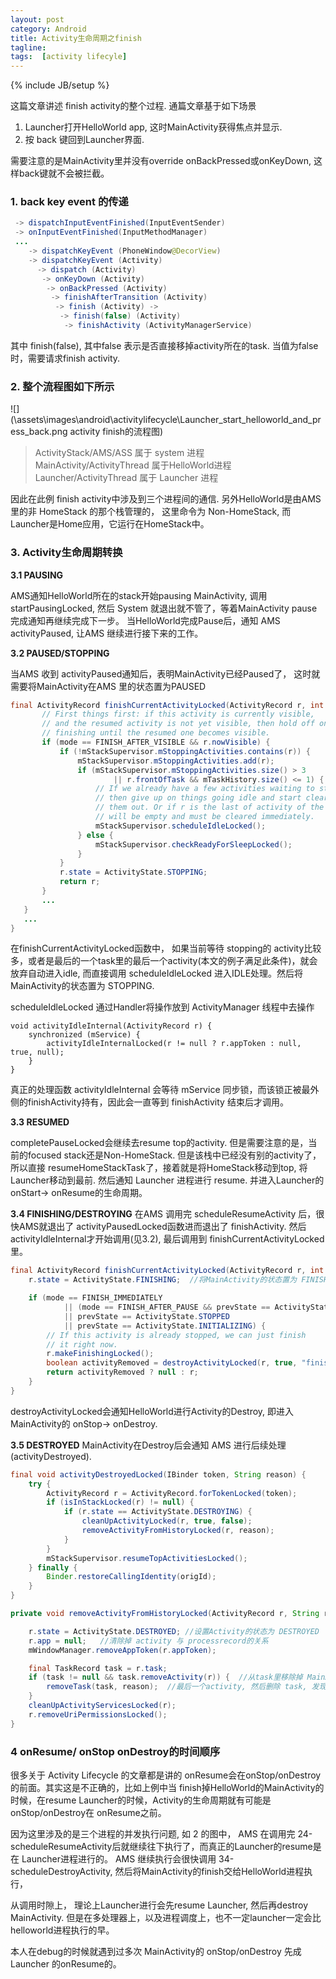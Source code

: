 ```yaml
---                                                                                                                             
layout: post
category: Android
title: Activity生命周期之finish
tagline:
tags:  [activity lifecyle]
---
```

{% include JB/setup %}

这篇文章讲述 finish activity的整个过程. 通篇文章基于如下场景

1. Launcher打开HelloWorld app, 这时MainActivity获得焦点并显示.
2. 按 back 键回到Launcher界面.

需要注意的是MainActivity里并没有override onBackPressed或onKeyDown, 这样back键就不会被拦截。

### 1. back key event 的传递
``` java
 -> dispatchInputEventFinished(InputEventSender)
 -> onInputEventFinished(InputMethodManager)
 ...
    -> dispatchKeyEvent (PhoneWindow@DecorView)
    -> dispatchKeyEvent (Activity)
      -> dispatch (Activity)
       -> onKeyDown (Activity)
        -> onBackPressed (Activity)
         -> finishAfterTransition (Activity)
          -> finish (Activity) ->
           -> finish(false) (Activity)
            -> finishActivity (ActivityManagerService)
```
其中 finish(false), 其中false 表示是否直接移掉activity所在的task.
当值为false时，需要请求finish activity.

### 2. 整个流程图如下所示

![](\assets\images\android\activitylifecycle\Launcher_start_helloworld_and_press_back.png activity finish的流程图)

> ActivityStack/AMS/ASS 属于 system 进程  
> MainActivity/ActivityThread 属于HelloWorld进程 <br>
> Launcher/ActivityThread 属于 Launcher 进程

因此在此例 finish activity中涉及到三个进程间的通信.
另外HelloWorld是由AMS里的非 HomeStack 的那个栈管理的， 这里命令为 Non-HomeStack, 而Launcher是Home应用，它运行在HomeStack中。

### 3. Activity生命周期转换
**3.1 PAUSING**

AMS通知HelloWorld所在的stack开始pausing MainActivity, 调用 startPausingLocked, 然后 System 就退出就不管了，等着MainActivity pause完成通知再继续完成下一步。
当HelloWorld完成Pause后，通知 AMS  activityPaused, 让AMS 继续进行接下来的工作。

**3.2 PAUSED/STOPPING**

当AMS 收到 activityPaused通知后，表明MainActivity已经Paused了， 这时就需要将MainActivity在AMS 里的状态置为PAUSED

```java
final ActivityRecord finishCurrentActivityLocked(ActivityRecord r, int mode, boolean oomAdj) {
       // First things first: if this activity is currently visible,
       // and the resumed activity is not yet visible, then hold off on
       // finishing until the resumed one becomes visible.
       if (mode == FINISH_AFTER_VISIBLE && r.nowVisible) {
           if (!mStackSupervisor.mStoppingActivities.contains(r)) {
               mStackSupervisor.mStoppingActivities.add(r);
               if (mStackSupervisor.mStoppingActivities.size() > 3
                       || r.frontOfTask && mTaskHistory.size() <= 1) {
                   // If we already have a few activities waiting to stop,
                   // then give up on things going idle and start clearing
                   // them out. Or if r is the last of activity of the last task the stack
                   // will be empty and must be cleared immediately.
                   mStackSupervisor.scheduleIdleLocked();
               } else {
                   mStackSupervisor.checkReadyForSleepLocked();
               }
           }
           r.state = ActivityState.STOPPING;
           return r;
       }
       ...
   }
   ...
}
```

在finishCurrentActivityLocked函数中， 如果当前等待 stopping的 activity比较多，或者是最后的一个task里的最后一个activity(本文的例子满足此条件)，就会放弃自动进入idle, 而直接调用 scheduleIdleLocked 进入IDLE处理。然后将MainActivity的状态置为 STOPPING.

scheduleIdleLocked 通过Handler将操作放到 ActivityManager 线程中去操作

```
void activityIdleInternal(ActivityRecord r) {
    synchronized (mService) {
        activityIdleInternalLocked(r != null ? r.appToken : null, true, null);
    }
}
```
真正的处理函数 activityIdleInternal 会等待 mService 同步锁，而该锁正被最外侧的finishActivity持有，因此会一直等到  finishActivity 结束后才调用。

**3.3 RESUMED**

completePauseLocked会继续去resume top的activity. 但是需要注意的是，当前的focused stack还是Non-HomeStack.  但是该栈中已经没有别的activity了，所以直接 resumeHomeStackTask了，接着就是将HomeStack移动到top, 将Launcher移动到最前. 然后通知 Launcher 进程进行 resume. 并进入Launcher的  onStart-> onResume的生命周期。

**3.4 FINISHING/DESTROYING**
在AMS 调用完 scheduleResumeActivity 后，很快AMS就退出了 activityPausedLocked函数进而退出了 finishActivity. 然后 activityIdleInternal才开始调用(见3.2), 最后调用到 finishCurrentActivityLocked里。

```java
final ActivityRecord finishCurrentActivityLocked(ActivityRecord r, int mode, boolean oomAdj) {
    r.state = ActivityState.FINISHING;  //将MainActivity的状态置为 FINISHING

    if (mode == FINISH_IMMEDIATELY
            || (mode == FINISH_AFTER_PAUSE && prevState == ActivityState.PAUSED)
            || prevState == ActivityState.STOPPED
            || prevState == ActivityState.INITIALIZING) {
        // If this activity is already stopped, we can just finish
        // it right now.
        r.makeFinishingLocked();
        boolean activityRemoved = destroyActivityLocked(r, true, "finish-imm");
        return activityRemoved ? null : r;
    }
}
```
destroyActivityLocked会通知HelloWorld进行Activity的Destroy, 即进入MainActivity的 onStop-> onDestroy.

**3.5 DESTROYED**
MainActivity在Destroy后会通知 AMS 进行后续处理(activityDestroyed).

```java
final void activityDestroyedLocked(IBinder token, String reason) {
    try {
        ActivityRecord r = ActivityRecord.forTokenLocked(token);
        if (isInStackLocked(r) != null) {
            if (r.state == ActivityState.DESTROYING) {
                cleanUpActivityLocked(r, true, false);
                removeActivityFromHistoryLocked(r, reason);
            }
        }
        mStackSupervisor.resumeTopActivitiesLocked();
    } finally {
        Binder.restoreCallingIdentity(origId);
    }
}

private void removeActivityFromHistoryLocked(ActivityRecord r, String reason) {

    r.state = ActivityState.DESTROYED; //设置Activity的状态为 DESTROYED
    r.app = null;   //清除掉 activity 与 processrecord的关系
    mWindowManager.removeAppToken(r.appToken);

    final TaskRecord task = r.task;
    if (task != null && task.removeActivity(r)) {  //从task里移除掉 MainActivity
        removeTask(task, reason);  //最后一个activity, 然后删除 task, 发现是最后一个task, 那么将stack也删掉了。
    }
    cleanUpActivityServicesLocked(r);
    r.removeUriPermissionsLocked();
}
```

### 4 onResume/ onStop onDestroy的时间顺序
很多关于 Activity Lifecycle 的文章都是讲的  onResume会在onStop/onDestroy的前面。其实这是不正确的，比如上例中当 finish掉HelloWorld的MainActivity的时候，在resume Launcher的时候，Activity的生命周期就有可能是 onStop/onDestroy在 onResume之前。

因为这里涉及的是三个进程的并发执行问题, 如 2 的图中，
AMS 在调用完 24- scheduleResumeActivity后就继续往下执行了，而真正的Launcher的resume是在 Launcher进程进行的。
AMS 继续执行会很快调用 34- scheduleDestroyActivity, 然后将MainActivity的finish交给HelloWorld进程执行，

从调用时隙上， 理论上Launcher进行会先resume Launcher, 然后再destroy  MainActivity. 但是在多处理器上，以及进程调度上，也不一定launcher一定会比helloworld进程执行的早。

本人在debug的时候就遇到过多次 MainActivity的 onStop/onDestroy 先成 Launcher 的onResume的。
